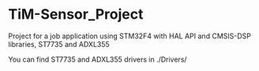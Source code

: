 # TiM-Sensor_Project
Project for a job application using STM32F4 with HAL API and CMSIS-DSP libraries, ST7735 and ADXL355

You can find ST7735 and ADXL355 drivers in ./Drivers/
